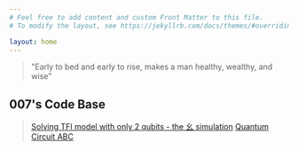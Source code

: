 ```yaml
---
# Feel free to add content and custom Front Matter to this file.
# To modify the layout, see https://jekyllrb.com/docs/themes/#overriding-theme-defaults

layout: home
---
```


> "Early to bed and early to rise, makes a man healthy, wealthy, and wise"

## 007's Code Base

> [Solving TFI model with only 2 qubits - the 幺 simulation](TwoQubit-VQE.html)
> [Quantum Circuit ABC](qc-abc.html)
